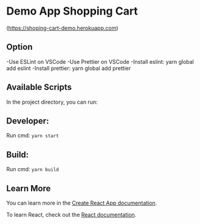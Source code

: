 # Demo App Shopping Cart

(https://shoping-cart-demo.herokuapp.com)

## Option
-Use ESLint on VSCode
-Use Prettier on VSCode
-Install eslint: yarn global add eslint
-Install prettier: yarn global add prettier

## Available Scripts

In the project directory, you can run:

## Developer:

Run cmd: `yarn start`

## Build:

Run cmd: `yarn build`

## Learn More

You can learn more in the [Create React App documentation](https://facebook.github.io/create-react-app/docs/getting-started).

To learn React, check out the [React documentation](https://reactjs.org/).
